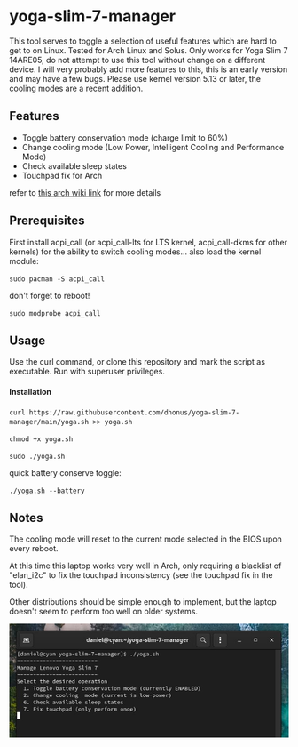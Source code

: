 # yoga-slim-7-manager

This tool serves to toggle a selection of useful features which are hard to get to on Linux. Tested for Arch Linux and Solus. Only works for Yoga Slim 7 14ARE05, do not attempt to use this tool without change on a different device. I will very probably add more features to this, this is an early version and may have a few bugs. Please use kernel version 5.13 or later, the cooling modes are a recent addition.

## Features

* Toggle battery conservation mode (charge limit to 60%)
* Change cooling mode (Low Power, Intelligent Cooling and Performance Mode)
* Check available sleep states
* Touchpad fix for Arch

refer to [this arch wiki link](https://wiki.archlinux.org/title/Lenovo_IdeaPad_7_14are05) for more details

## Prerequisites

First install acpi_call (or acpi_call-lts for LTS kernel, acpi_call-dkms for other kernels) for the ability to switch cooling modes... also load the kernel module: 

``sudo pacman -S acpi_call``

don't forget to reboot!

``sudo modprobe acpi_call``

## Usage

Use the curl command, or clone this repository and mark the script as executable. Run with superuser privileges.

#### Installation
``curl https://raw.githubusercontent.com/dhonus/yoga-slim-7-manager/main/yoga.sh >> yoga.sh``


``chmod +x yoga.sh``


``sudo ./yoga.sh``

quick battery conserve toggle:

``./yoga.sh --battery``

## Notes
The cooling mode will reset to the current mode selected in the BIOS upon every reboot.  

At this time this laptop works very well in Arch, only requiring a blacklist of "elan_i2c" to fix the touchpad inconsistency (see the touchpad fix in the tool).  

Other distributions should be simple enough to implement, but the laptop doesn't seem to perform too well on older systems.


![alt text](screenshot.jpg)
